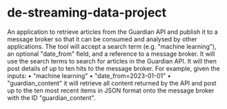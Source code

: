 # de-streaming-data-project
An application to retrieve
articles from the Guardian API and publish it to a message broker so that it
can be consumed and analysed by other applications.
The tool will accept a search term (e.g. "machine learning"), an optional
"date_from" field, and a reference to a message broker. It will use the search
terms to search for articles in the Guardian API. It will then post details of up
to ten hits to the message broker.
For example, given the inputs:
• "machine learning"
• "date_from=2023-01-01"
• "guardian_content" it will retrieve all content returned by the API and
post up to the ten most recent items in JSON format onto the
message broker with the ID "guardian_content".